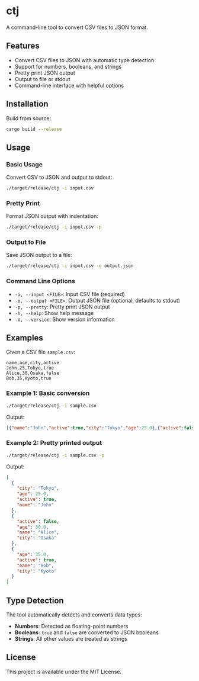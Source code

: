# ctj

A command-line tool to convert CSV files to JSON format.

## Features

- Convert CSV files to JSON with automatic type detection
- Support for numbers, booleans, and strings
- Pretty print JSON output
- Output to file or stdout
- Command-line interface with helpful options

## Installation

Build from source:

```bash
cargo build --release
```

## Usage

### Basic Usage

Convert CSV to JSON and output to stdout:

```bash
./target/release/ctj -i input.csv
```

### Pretty Print

Format JSON output with indentation:

```bash
./target/release/ctj -i input.csv -p
```

### Output to File

Save JSON output to a file:

```bash
./target/release/ctj -i input.csv -o output.json
```

### Command Line Options

- `-i, --input <FILE>`: Input CSV file (required)
- `-o, --output <FILE>`: Output JSON file (optional, defaults to stdout)
- `-p, --pretty`: Pretty print JSON output
- `-h, --help`: Show help message
- `-V, --version`: Show version information

## Examples

Given a CSV file `sample.csv`:

```csv
name,age,city,active
John,25,Tokyo,true
Alice,30,Osaka,false
Bob,35,Kyoto,true
```

### Example 1: Basic conversion

```bash
./target/release/ctj -i sample.csv
```

Output:
```json
[{"name":"John","active":true,"city":"Tokyo","age":25.0},{"active":false,"name":"Alice","city":"Osaka","age":30.0},{"city":"Kyoto","age":35.0,"name":"Bob","active":true}]
```

### Example 2: Pretty printed output

```bash
./target/release/ctj -i sample.csv -p
```

Output:
```json
[
  {
    "city": "Tokyo",
    "age": 25.0,
    "active": true,
    "name": "John"
  },
  {
    "active": false,
    "age": 30.0,
    "name": "Alice",
    "city": "Osaka"
  },
  {
    "age": 35.0,
    "active": true,
    "name": "Bob",
    "city": "Kyoto"
  }
]
```

## Type Detection

The tool automatically detects and converts data types:

- **Numbers**: Detected as floating-point numbers
- **Booleans**: `true` and `false` are converted to JSON booleans
- **Strings**: All other values are treated as strings

## License

This project is available under the MIT License.
